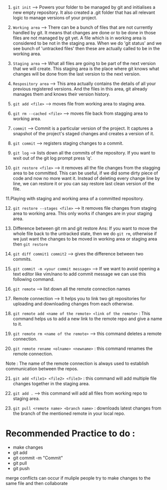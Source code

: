 1. `git init` --> Powers your folder to be managed by git and initialises a new empty repository. It also created a .git folder that has all relevant logic to manage versions of your project.

2. `Working area` --> There can be a bunch of files that are not currently handled by git.
   It means that changes are done or to be done in those files are not managed by git yet.
   A file which is in working area is considered to be not in the staging area. When we do 'git status' and we see bunch of 'untracked files' then these are actually called to be in the working area.

3. `Staging area` --> What all files are going to be part of the next version that we will create. This staging area is the place where git knows what changes will be done from the last version to the next version.

4. `Respository area` --> This area actually contains the details of all your previous registered versions.
   And the files in this area, git already manages them and knows their version history.

5. `git add <file>` --> moves file from working area to staging area.

6. `git rm --cached <file>` --> moves file back from stagging area to working area.

7. `commit` --> Commit is a particular version of the project. It captures a snapshot of the project's staged changes and creates a version of it.

8. `git commit` --> registers staging changes to a commit.

9. `git log` --> lists down all the commits of the repository. If you want to wxit out of the git log prompt press 'q'.

10. `git restore <file>` --> it removes all the file changes from the stagging area to be committed. This can be useful, if we did some dirty piece of code and now no more want it. Instead of deleting every change line by line, we can restore it or you can say restore last clean version of the file.

11.Playing with staging and working area of a committed repository.

12. `git restore --stages <file>` --> It removes file changes from staging area to working area.
    This only works if changes are in your staging area.

13. Difference between git rm and git restore
    Ans: If you want to move the whole file back to the untracked state, then we do
    `git rm`, otherwise if we just want the changes to be moved in working area or staging area then `git restore`

14. `git diff commit1 commit2` --> gives the difference between two commits.

15. `git commit -m <your commit message>` --> If we want to avoid opening a text editor like vim/nano to add commit message we can use this following command.

16. `git remote` --> list down all the remote connection names

17. Remote connection --> It helps you to link two git repositories for uploading and downloading changes from each otherwise.

18. `git remote add <name of the remote> <link of the remote>` : This command helps us to add a new link to the remote repo and give a name to it.

19. `git remote rm <name of the remote>` --> this command deletes a remote connection.

20. `git remote rename <olname> <newname>` : this command renames the remote connection.

Note : The name of the remote connection is always used to establish communication between the repos.

21. `git add <file1> <file2> <file3>` : this command will add multiple file changes together in the staging area.

22. `git add .` --> this command will add all files from working repo to staging area.

23. `git pull <remote name> <branch name>` : downloads latest changes from the branch of the mentioned remote in your local repo.

# Recommended Practice to do :

- make changes
- git add <file>
- git commit -m "Commit"
- git pull
- git push

merge conflicts can occur if muliple people try to make changes to the same file and then collaborate
